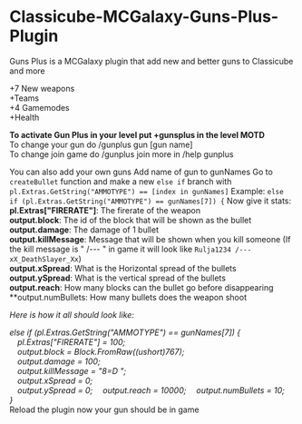 # Classicube-MCGalaxy-Guns-Plus-Plugin
Guns Plus is a MCGalaxy plugin that add new and better guns to Classicube and more

+7 New weapons  
+Teams  
+4 Gamemodes  
+Health  

**To activate Gun Plus in your level put +gunsplus in the level MOTD**  
To change your gun do /gunplus gun [gun name]  
To change join game do /gunplus join
more in /help gunplus  

You can also add your own guns
Add name of gun to gunNames
Go to ```createBullet``` function and make a new ```else if``` branch with ```pl.Extras.GetString("AMMOTYPE") == [index in gunNames]```
Example: ```else if (pl.Extras.GetString("AMMOTYPE") == gunNames[7]) {```
Now give it stats:  
**pl.Extras["FIRERATE"]**: The firerate of the weapon  
**output.block**: The id of the block that will be shown as the bullet  
**output.damage**: The damage of 1 bullet  
**output.killMessage**: Message that will be shown when you kill someone (If the kill message is " /--- " in game it will look like ```Rulja1234 /--- xX_DeathSlayer_Xx```)  
**output.xSpread**: What is the Horizontal spread of the bullets  
**output.ySpread**: What is the vertical spread of the bullets  
**output.reach**: How many blocks can the bullet go before disappearing
**output.numBullets: How many bullets does the weapon shoot  

*Here is how it all should look like:*  

*else if (pl.Extras.GetString("AMMOTYPE") == gunNames[7]) {  
&emsp;pl.Extras["FIRERATE"] = 100;  
&emsp;output.block = Block.FromRaw((ushort)767);  
&emsp;output.damage = 100;  
&emsp;output.killMessage = "8=D ";  
&emsp;output.xSpread = 0;  
&emsp;output.ySpread = 0; 
&emsp;output.reach = 10000; 
&emsp;output.numBullets = 10;  
}*  
Reload the plugin now your gun should be in game
